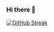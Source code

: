 ### Hi there 👋

[![GitHub Streak](http://github-readme-streak-stats.herokuapp.com?user=LaBoiteDeCarton&theme=dark&background=1c8741)](https://git.io/streak-stats)


<!--
**LaBoiteDeCarton/LaBoiteDeCarton** is a ✨ _special_ ✨ repository because its `README.md` (this file) appears on your GitHub profile.

Here are some ideas to get you started:

- 🔭 I’m currently working on ...
- 🌱 I’m currently learning ...
- 👯 I’m looking to collaborate on ...
- 🤔 I’m looking for help with ...
- 💬 Ask me about ...
- 📫 How to reach me: ...
- 😄 Pronouns: ...
- ⚡ Fun fact: ...
-->
